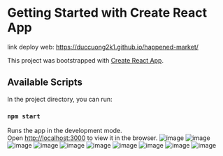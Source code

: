 # Getting Started with Create React App

link deploy web: https://duccuong2k1.github.io/happened-market/

This project was bootstrapped with [Create React App](https://github.com/facebook/create-react-app).

## Available Scripts

In the project directory, you can run:

### `npm start`

Runs the app in the development mode.\
Open [http://localhost:3000](http://localhost:3000) to view it in the browser.
![image](https://user-images.githubusercontent.com/69525844/136655764-a01c127f-dc55-49d4-8810-6e95af0f05a4.png)
![image](https://user-images.githubusercontent.com/69525844/136655779-3f8ca026-537e-46a9-81b9-fa66ec7f7e3a.png)
![image](https://user-images.githubusercontent.com/69525844/136655793-3ca757f8-32ca-4183-918c-75fbf9e744b5.png)
![image](https://user-images.githubusercontent.com/69525844/136655799-7d4b778e-39f0-4149-8d9f-45e057dfe6be.png)
![image](https://user-images.githubusercontent.com/69525844/136655808-18f65168-66f8-41b1-92ce-c0d19e35c67d.png)
![image](https://user-images.githubusercontent.com/69525844/136655820-976d70eb-b485-4c70-b84a-725309bb5b43.png)
![image](https://user-images.githubusercontent.com/69525844/136655824-26cbddba-5081-4ef7-a11a-26215d60bc36.png)
![image](https://user-images.githubusercontent.com/69525844/136655840-8f178365-46b6-4d75-9c3a-8ce2b67a97b1.png)
![image](https://user-images.githubusercontent.com/69525844/136655851-3510bd78-4631-49da-88b0-a00592c2e8e7.png)
![image](https://user-images.githubusercontent.com/69525844/136655859-9723198e-0068-460c-b358-f2931702ee49.png)


